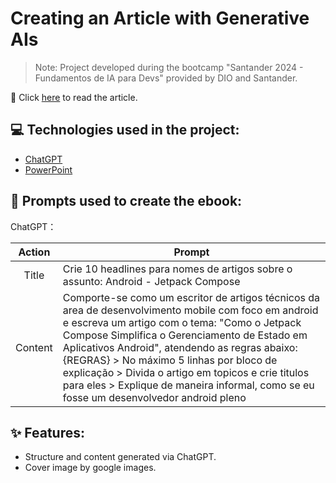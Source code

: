 # Creating an Article with Generative AIs

> Note: Project developed during the bootcamp "Santander 2024 - Fundamentos de IA para Devs" provided by DIO and Santander.

📕 Click <a href="https://web.dio.me/articles/como-o-jetpack-compose-simplifica-o-gerenciamento-de-estado?back=%2Farticles&page=1&order=oldest" title="View PDF now"> here</a> to read the article.

## 💻 Technologies used in the project:

- [ChatGPT](https://chat.openai.com/)
- [PowerPoint](https://www.microsoft.com/en/microsoft-365/powerpoint)

## 🧠 Prompts used to create the ebook:

ChatGPT：

|   Action   | Prompt                                                                                                                                                                                                                                                                         |
| :------: | ------------------------------------------------------------------------------------------------------------------------------------------------------------------------------------------------------------------------------------------------------------------------------ |
|  Title  | Crie 10 headlines para nomes de artigos sobre o assunto: Android - Jetpack Compose |
| Content | Comporte-se como um escritor de artigos técnicos da area de desenvolvimento mobile com foco em android e escreva um artigo com o tema: "Como o Jetpack Compose Simplifica o Gerenciamento de Estado em Aplicativos Android", atendendo as regras abaixo: {REGRAS} > No máximo 5 linhas por bloco de explicação > Divida o artigo em topicos e crie titulos para eles > Explique de maneira informal, como se eu fosse um desenvolvedor android pleno |

## ✨ Features:

- Structure and content generated via ChatGPT.
- Cover image by google images.
